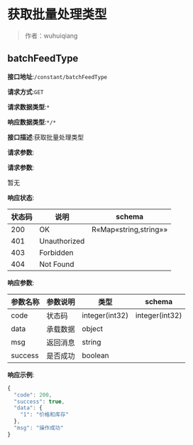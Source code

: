 # 获取批量处理类型

> 作者：wuhuiqiang

## batchFeedType


**接口地址**:`/constant/batchFeedType`


**请求方式**:`GET`


**请求数据类型**:`*`


**响应数据类型**:`*/*`


**接口描述**:获取批量处理类型


**请求参数**:


**请求参数**:


暂无


**响应状态**:


| 状态码 | 说明 | schema |
| -------- | -------- | ----- | 
|200|OK|R«Map«string,string»»|
|401|Unauthorized||
|403|Forbidden||
|404|Not Found||


**响应参数**:


| 参数名称 | 参数说明 | 类型 | schema |
| -------- | -------- | ----- |----- | 
|code|状态码|integer(int32)|integer(int32)|
|data|承载数据|object||
|msg|返回消息|string||
|success|是否成功|boolean||


**响应示例**:
```javascript
{
  "code": 200,
  "success": true,
  "data": {
    "1": "价格和库存"
  },
  "msg": "操作成功"
}
```